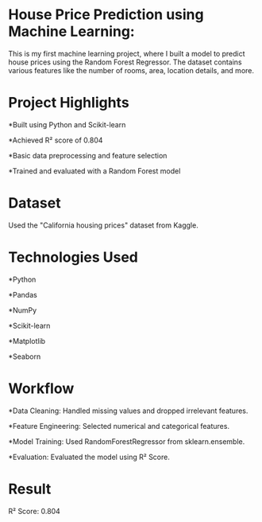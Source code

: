 # House Price Prediction using Machine Learning:

This is my first machine learning project, where I built a model to predict house prices using the Random Forest Regressor. The dataset contains various features like the number of rooms, area, location details, and more.

# Project Highlights

*Built using Python and Scikit-learn

*Achieved R² score of 0.804

*Basic data preprocessing and feature selection

*Trained and evaluated with a Random Forest model

# Dataset
Used the "California housing prices" dataset from Kaggle.

# Technologies Used

*Python

*Pandas

*NumPy

*Scikit-learn

*Matplotlib  

*Seaborn

# Workflow

*Data Cleaning: Handled missing values and dropped irrelevant features.

*Feature Engineering: Selected numerical and categorical features.

*Model Training: Used RandomForestRegressor from sklearn.ensemble.

*Evaluation: Evaluated the model using R² Score.

# Result

R² Score: 0.804
